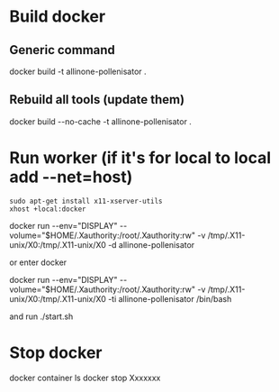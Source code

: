 # Build docker

## Generic command
docker build -t allinone-pollenisator .

## Rebuild all tools (update them)
docker build --no-cache -t allinone-pollenisator .

# Run worker (if it's for local to local add --net=host)

```
sudo apt-get install x11-xserver-utils
xhost +local:docker
```

docker run --env="DISPLAY" --volume="$HOME/.Xauthority:/root/.Xauthority:rw" -v /tmp/.X11-unix/X0:/tmp/.X11-unix/X0 -d allinone-pollenisator

or enter docker

docker run --env="DISPLAY" --volume="$HOME/.Xauthority:/root/.Xauthority:rw" -v /tmp/.X11-unix/X0:/tmp/.X11-unix/X0 -ti allinone-pollenisator /bin/bash

and run
./start.sh

# Stop docker

docker container ls
docker stop Xxxxxxx
